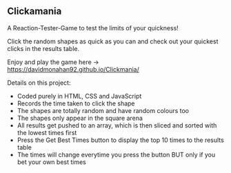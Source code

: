 Clickamania
---------------------

A Reaction-Tester-Game to test the limits of your quickness!

Click the random shapes as quick as you can and check out your quickest clicks in the results table.

Enjoy and play the game here -> https://davidmonahan92.github.io/Clickmania/

Details on this project:
  - Coded purely in HTML, CSS and JavaScript
  - Records the time taken to click the shape
  - The shapes are totally random and have random colours too
  - The shapes only appear in the square arena
  - All results get pushed to an array, which is then sliced and sorted with the lowest times first
  - Press the Get Best Times button to display the top 10 times to the results table
  - The times will change everytime you press the button BUT only if you bet your own best times
